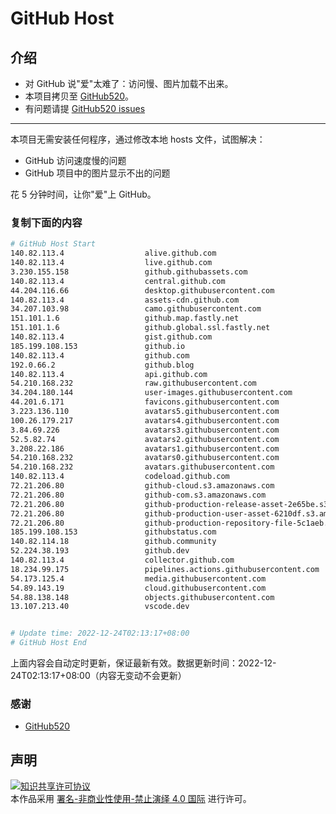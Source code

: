 # GitHub Host
## 介绍
- 对 GitHub 说"爱"太难了：访问慢、图片加载不出来。
- 本项目拷贝至 [GitHub520](https://github.com/521xueweihan/GitHub520)。
- 有问题请提 [GitHub520 issues](https://github.com/521xueweihan/GitHub520/issues/new)

---

本项目无需安装任何程序，通过修改本地 hosts 文件，试图解决：
- GitHub 访问速度慢的问题
- GitHub 项目中的图片显示不出的问题

花 5 分钟时间，让你"爱"上 GitHub。

### 复制下面的内容
```bash
# GitHub Host Start
140.82.113.4                  alive.github.com
140.82.113.4                  live.github.com
3.230.155.158                 github.githubassets.com
140.82.113.4                  central.github.com
44.204.116.66                 desktop.githubusercontent.com
140.82.113.4                  assets-cdn.github.com
34.207.103.98                 camo.githubusercontent.com
151.101.1.6                   github.map.fastly.net
151.101.1.6                   github.global.ssl.fastly.net
140.82.113.4                  gist.github.com
185.199.108.153               github.io
140.82.113.4                  github.com
192.0.66.2                    github.blog
140.82.113.4                  api.github.com
54.210.168.232                raw.githubusercontent.com
34.204.180.144                user-images.githubusercontent.com
44.201.6.171                  favicons.githubusercontent.com
3.223.136.110                 avatars5.githubusercontent.com
100.26.179.217                avatars4.githubusercontent.com
3.84.69.226                   avatars3.githubusercontent.com
52.5.82.74                    avatars2.githubusercontent.com
3.208.22.186                  avatars1.githubusercontent.com
54.210.168.232                avatars0.githubusercontent.com
54.210.168.232                avatars.githubusercontent.com
140.82.113.4                  codeload.github.com
72.21.206.80                  github-cloud.s3.amazonaws.com
72.21.206.80                  github-com.s3.amazonaws.com
72.21.206.80                  github-production-release-asset-2e65be.s3.amazonaws.com
72.21.206.80                  github-production-user-asset-6210df.s3.amazonaws.com
72.21.206.80                  github-production-repository-file-5c1aeb.s3.amazonaws.com
185.199.108.153               githubstatus.com
140.82.114.18                 github.community
52.224.38.193                 github.dev
140.82.113.4                  collector.github.com
18.234.99.175                 pipelines.actions.githubusercontent.com
54.173.125.4                  media.githubusercontent.com
54.89.143.19                  cloud.githubusercontent.com
54.88.138.148                 objects.githubusercontent.com
13.107.213.40                 vscode.dev


# Update time: 2022-12-24T02:13:17+08:00
# GitHub Host End

```
上面内容会自动定时更新，保证最新有效。数据更新时间：2022-12-24T02:13:17+08:00（内容无变动不会更新）

### 感谢

- [GitHub520](https://github.com/521xueweihan/GitHub520)

## 声明
<a rel="license" href="https://creativecommons.org/licenses/by-nc-nd/4.0/deed.zh"><img alt="知识共享许可协议" style="border-width: 0" src="https://licensebuttons.net/l/by-nc-nd/4.0/88x31.png"></a><br>本作品采用 <a rel="license" href="https://creativecommons.org/licenses/by-nc-nd/4.0/deed.zh">署名-非商业性使用-禁止演绎 4.0 国际</a> 进行许可。
